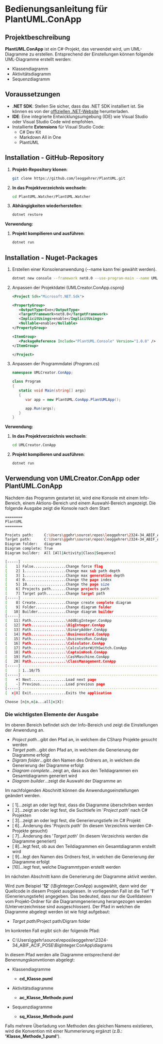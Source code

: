 # Bedienungsanleitung für PlantUML.ConApp

## Projektbeschreibung

**PlantUML.ConApp** ist ein C#-Projekt, das verwendet wird, um UML-Diagramme zu erstellen. Entsprechend der Einstellungen können folgende UML-Diagramme erstellt werden:

- Klassendiagramm
- Aktivitätsdiagramm
- Sequenzdiagramm

## Voraussetzungen

- **.NET SDK**: Stellen Sie sicher, dass das .NET SDK installiert ist. Sie können es von der [offiziellen .NET-Website](https://dotnet.microsoft.com/download) herunterladen.
- **IDE**: Eine integrierte Entwicklungsumgebung (IDE) wie Visual Studio oder Visual Studio Code wird empfohlen.
- Installierte **Extensions** für Visual Studio Code:
  - C# Dev Kit
  - Markdown All in One
  - PlantUML

## Installation - GitHub-Repository

1. **Projekt-Repository klonen**:

   ```bash
   git clone https://github.com/leoggehrer/PlantUML.git
   ```

2. **In das Projektverzeichnis wechseln**:

   ```bash
   cd PlantUML.Watcher/PlantUML.Watcher
   ```

3. **Abhängigkeiten wiederherstellen**:

   ```bash
   dotnet restore
   ```

**Verwendung:**

1. **Projekt kompilieren und ausführen**:

   ```bash
   dotnet run
   ```

## Installation - Nuget-Packages

1. Erstellen einer Konsolenanwendung (--name kann frei gewählt werden).

   ```bash
   dotnet new console --framework net8.0 --use-program-main --name UMLCreator.ConApp
   ```

2. Anpassen der Projektdatei (UMLCreator.ConApp.csproj)

   ```xml
   <Project Sdk="Microsoft.NET.Sdk">

   <PropertyGroup>
      <OutputType>Exe</OutputType>
      <TargetFramework>net8.0</TargetFramework>
      <ImplicitUsings>enable</ImplicitUsings>
      <Nullable>enable</Nullable>
   </PropertyGroup>

   <ItemGroup>
      <PackageReference Include="PlantUML.Console" Version="1.0.0" />
   </ItemGroup>

   </Project>
   ```

3. Anpassen der Programmdatei (*Program.cs*)

   ```csharp
   namespace UMLCreator.ConApp;

   class Program
   {
      static void Main(string[] args)
      {
         var app = new PlantUML.ConApp.PlantUMLApp();

         app.Run(args);
      }
   }
   ```

**Verwendung:**

1. **In das Projektverzeichnis wechseln**:

   ```bash
   cd UMLCreator.ConApp
   ```

2. **Projekt kompilieren und ausführen**:

   ```bash
   dotnet run
   ```

## Verwendung von UMLCreator.ConApp oder PlantUML.ConApp

Nachdem das Programm gestartet ist, wird eine Konsole mit einem Info-Bereich, einem Aktions-Bereich und einem Auswahl-Bereich angezeigt. Die folgende Ausgabe zeigt die Konsole nach dem Start:

```bash
========
PlantUML
========

Projets path:     C:\Users\ggehr\source\repos\leoggehrer\2324-34_ABIF_ACIF_POSE
Target path:      C:\Users\ggehr\source\repos\leoggehrer\2324-34_ABIF_ACIF_POSE
Diagram folder:   diagrams
Diagram complete: True
Diagram builder:  All [All|Activity|Class|Sequence]

[-----] -----------------------------------------------------------------
[    1] False...............Change force flag
[    2] 1...................Change max sub path depth
[    3] 1...................Change max generation depth
[    4] 0...................Change the page index
[    5] 10..................Change the page size
[    6] Projects path.......Change projects path
[    7] Target path.........Change target path
[-----] -----------------------------------------------------------------
[    8] Create..............Change create complete diagram
[    9] Folder..............Change diagram folder
[   10] Builder.............Change diagram builder
[-----] -----------------------------------------------------------------
[   11] Path................\AddBigInteger.ConApp
[   12] Path................\BigInteger.ConApp
[   13] Path................\BinaryAdder.ConApp
[   14] Path................\BusinessCard.ConApp
[   15] Path................\BusinessRun.ConApp
[   16] Path................\Calculator.ConApp
[   17] Path................\CalculatorWithSwitch.ConApp
[   18] Path................\CaptainHook.ConApp
[   19] Path................\CashMaschine.ConApp
[   20] Path................\ClassManagement.ConApp
[-----] -----------------------------------------------------------------
[     ] 1..10/75
[-----] -----------------------------------------------------------------
[    +] Next................Load next page
[    -] Previous............Load previous page
[-----] -----------------------------------------------------------------
[  x|X] Exit................Exits the application

Choose [n|n,n|a...all|x|X]:
```

### Die wichtigsten Elemente der Ausgabe

Im oberen Bereich befindet sich der Info-Bereich und zeigt die Einstellungen der Anwendung an.

- *Project path*...gibt den Pfad an, in welchem die CSharp Projekte gesucht werden
- *Target path*...gibt den Pfad an, in welchem die Generierung der Diagramme erfolgt
- *Digram folder*...gibt den Namen des Ordners an, in welchem die Generierung der Diagramme erfolgt
- *Diagram complete*...zeigt an, dass aus den Teildiagrammen ein Gesamtdiagramm generiert wird
- *Diagram builder*...zeigt die Auswahl der Diagramme an

Im nachfolgenden Abschnitt können die Anwendungseinstellungen geändert werden.

- [ 1]...zeigt an oder legt fest, dass die Diagramme überschriben werden
- [ 2]...zeigt an oder legt fest, die Suchtiefe im '*Project path*' nach C# Projekten
- [ 3]...zeigt an oder legt fest, die Generierungstiefe im C# Projekt
- [ 6]...Änderung des '*Projects path*' (In diesem Verzeichnis werden C#-Projekte gesucht)
- [ 7]...Änderung des '*Target path*' (In diesem Verzeichnis werden die Diagramme generiert)
- [ 8]...legt fest, ob aus den Teildiagrammen ein Gesamtdiagramm erstellt wird
- [ 9]...legt den Namen des Ordners fest, in welchen die Generierung der Diagramme erfolgt
- [10]...legt fest, welche Diagrammtypen erstellt werden

Im nächsten Abschnitt kann die Generierung der Diagramme aktivit werden.

Wird zum Beispiel '**12**' (\BigInteger.ConApp) ausgewählt, dann wird der Quellcode in diesem Projekt ausgelesen. In vorliegenden Fall ist die Tief '**1**' (Generierungstiefe) angegeben. Das bedeuted, dass nur die Quelldateien vom Projekt-Ordner für die Diagrammgenerierung herangezogen werden (Unterverzeichnisse sind ausgeschlossen). Der Pfad in welchen die Diagramme abgelegt werden ist wie folgt aufgebaut:

- *Target path*/Project path/Digram folder

Im konkreten Fall ergibt sich der folgende Pfad:

- C:\Users\ggehr\source\repos\leoggehrer\2324-34_ABIF_ACIF_POSE\BigInteger.ConApp\diagrams

In diesem Pfad werden alle Diagramme entsprechend der Benennungskonvntionen abgelegt:

- Klassendiagramme
  - **cd_Klasse.puml**

- Aktivitätsdiagramme
  - **ac_Klasse_Methode.puml**
  
- Sequenzdiagramme
  - **sq_Klasse_Methode.puml**

Falls mehrere Überladung von Methoden des gleichen Namens existieren, wird die Konvention mit einer Nummerierung ergänzt (z.B.: **'Klasse_Methode_1.puml'**).
